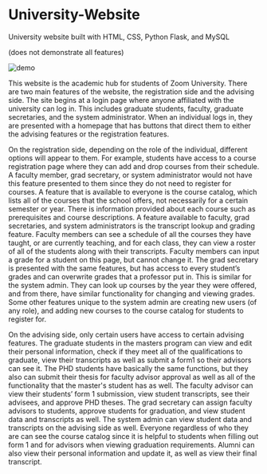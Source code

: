 # University-Website
University website built with HTML, CSS, Python Flask, and MySQL

(does not demonstrate all features)

![demo](ezgif-4-c6367369c1ec.gif)

This website is the academic hub for students of Zoom University. There are two main features of the website, the registration side and the advising side. The site begins at a login page where anyone affiliated with the university can log in. This includes graduate students, faculty, graduate secretaries, and the system administrator. When an individual logs in, they are presented with a homepage that has buttons that direct them to either the advising features or the registration features.

On the registration side, depending on the role of the individual, different options will appear to them. For example, students have access to a course registration page where they can add and drop courses from their schedule. A faculty member, grad secretary, or system administrator would not have this feature presented to them since they do not need to register for courses. A feature that is available to everyone is the course catalog, which lists all of the courses that the school offers, not necessarily for a certain semester or year. There is information provided about each course such as prerequisites and course descriptions. A feature available to faculty, grad secretaries, and system administrators is the transcript lookup and grading feature. Faculty members can see a schedule of all the courses they have taught, or are currently teaching, and for each class, they can view a roster of all of the students along with their transcripts. Faculty members can input a grade for a student on this page, but cannot change it. The grad secretary is presented with the same features, but has access to every student’s grades and can overwrite grades that a professor put in. This is similar for the system admin. They can look up courses by the year they were offered, and from there, have similar functionality for changing and viewing grades. Some other features unique to the system admin are creating new users (of any role), and adding new courses to the course catalog for students to register for.

On the advising side, only certain users have access to certain advising features. The graduate students in the masters program can view and edit their personal information, check if they meet all of the qualifications to graduate, view their transcripts as well as submit a form1 so their advisors can see it. The PHD students have basically the same functions, but they also can submit their thesis for faculty advisor approval as well as all of the functionality that the master's student has as well. The faculty advisor can view their students’ form 1 submission, view student transcripts, see their advisees, and approve PHD theses. The grad secretary can assign faculty advisors to students, approve students for graduation, and view student data and transcripts as well. The system admin can view student data and transcripts on the advising side as well. Everyone regardless of who they are can see the course catalog since it is helpful to students when filling out form 1 and for advisors when viewing graduation requirements. Alumni can also view their personal information and update it, as well as view their final transcript.

